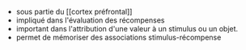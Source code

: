 - sous partie du [[cortex préfrontal]]
- impliqué dans l'évaluation des récompenses
- important dans l'attribution d'une valeur à un stimulus ou un objet. 
- permet de mémoriser des associations stimulus-récompense

